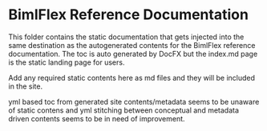 # BimlFlex Reference Documentation

This folder contains the static documentation that gets injected into the same destination as the autogenerated contents for the BimlFlex reference documentation. The toc is auto generated by DocFX but the index.md page is the static landing page for users.

Add any required static contents here as md files and they will be included in the site.

yml based toc from generated site contents/metadata seems to be unaware of static contens and yml stitching between conceptual and metadata driven contents seems to be in need of improvement.
